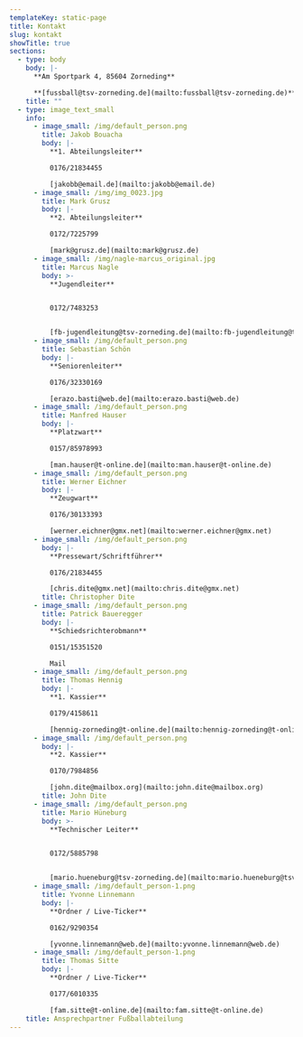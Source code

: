 ```yaml
---
templateKey: static-page
title: Kontakt
slug: kontakt
showTitle: true
sections:
  - type: body
    body: |-
      **Am Sportpark 4, 85604 Zorneding**

      **[fussball@tsv-zorneding.de](mailto:fussball@tsv-zorneding.de)**
    title: ""
  - type: image_text_small
    info:
      - image_small: /img/default_person.png
        title: Jakob Bouacha
        body: |-
          **1. Abteilungsleiter**

          0176/21834455

          [jakobb@email.de](mailto:jakobb@email.de)
      - image_small: /img/img_0023.jpg
        title: Mark Grusz
        body: |-
          **2. Abteilungsleiter**

          0172/7225799

          [mark@grusz.de](mailto:mark@grusz.de)
      - image_small: /img/nagle-marcus_original.jpg
        title: Marcus Nagle
        body: >-
          **Jugendleiter**


          0172/7483253


          [fb-jugendleitung@tsv-zorneding.de](mailto:fb-jugendleitung@tsv-zorneding.de)
      - image_small: /img/default_person.png
        title: Sebastian Schön
        body: |-
          **Seniorenleiter**

          0176/32330169

          [erazo.basti@web.de](mailto:erazo.basti@web.de)
      - image_small: /img/default_person.png
        title: Manfred Hauser
        body: |-
          **Platzwart**

          0157/85978993

          [man.hauser@t-online.de](mailto:man.hauser@t-online.de)
      - image_small: /img/default_person.png
        title: Werner Eichner
        body: |-
          **Zeugwart**

          0176/30133393

          [werner.eichner@gmx.net](mailto:werner.eichner@gmx.net)
      - image_small: /img/default_person.png
        body: |-
          **Pressewart/Schriftführer**

          0176/21834455

          [chris.dite@gmx.net](mailto:chris.dite@gmx.net)
        title: Christopher Dite
      - image_small: /img/default_person.png
        title: Patrick Baueregger
        body: |-
          **Schiedsrichterobmann**

          0151/15351520

          Mail
      - image_small: /img/default_person.png
        title: Thomas Hennig
        body: |-
          **1. Kassier**

          0179/4158611

          [hennig-zorneding@t-online.de](mailto:hennig-zorneding@t-online.de)
      - image_small: /img/default_person.png
        body: |-
          **2. Kassier**

          0170/7984856

          [john.dite@mailbox.org](mailto:john.dite@mailbox.org)
        title: John Dite
      - image_small: /img/default_person.png
        title: Mario Hüneburg
        body: >-
          **Technischer Leiter**


          0172/5885798


          [mario.hueneburg@tsv-zorneding.de](mailto:mario.hueneburg@tsv-zorneding.de)
      - image_small: /img/default_person-1.png
        title: Yvonne Linnemann
        body: |-
          **Ordner / Live-Ticker**

          0162/9290354

          [yvonne.linnemann@web.de](mailto:yvonne.linnemann@web.de)
      - image_small: /img/default_person-1.png
        title: Thomas Sitte
        body: |-
          **Ordner / Live-Ticker**

          0177/6010335

          [fam.sitte@t-online.de](mailto:fam.sitte@t-online.de)
    title: Ansprechpartner Fußballabteilung
---
```

